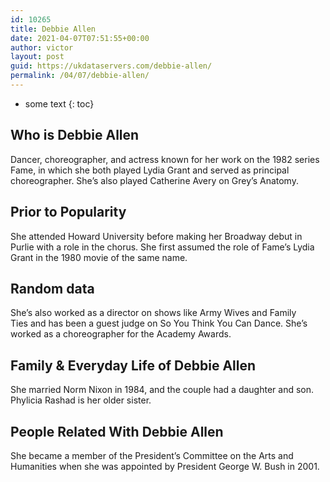 ```yaml
---
id: 10265
title: Debbie Allen
date: 2021-04-07T07:51:55+00:00
author: victor
layout: post
guid: https://ukdataservers.com/debbie-allen/
permalink: /04/07/debbie-allen/
---
```


* some text
{: toc}


## Who is Debbie Allen



Dancer, choreographer, and actress known for her work on the 1982 series Fame, in which she both played Lydia Grant and served as principal choreographer. She&#8217;s also played Catherine Avery on Grey&#8217;s Anatomy.

                
                
                
## Prior to Popularity



She attended Howard University before making her Broadway debut in Purlie with a role in the chorus. She first assumed the role of Fame&#8217;s Lydia Grant in the 1980 movie of the same name.

                
                
                
## Random data



She&#8217;s also worked as a director on shows like Army Wives and Family Ties and has been a guest judge on So You Think You Can Dance. She&#8217;s worked as a choreographer for the Academy Awards.

                
                
                
## Family & Everyday Life of Debbie Allen



She married Norm Nixon in 1984, and the couple had a daughter and son. Phylicia Rashad is her older sister.

                
                
                
## People Related With Debbie Allen



She became a member of the President&#8217;s Committee on the Arts and Humanities when she was appointed by President George W. Bush in 2001.

                
              
            
          
          
          